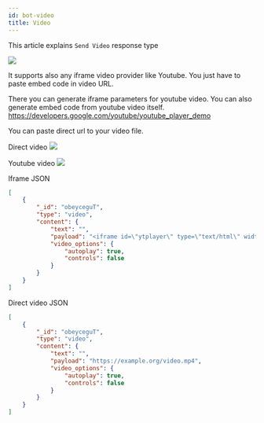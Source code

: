 ```yaml
---
id: bot-video
title: Video
---
```


This article explains `Send Video` response type

![](/img/bot/video.png)

It supports also any iframe video provider like Youtube. You just have to paste embed code in video URL.

There you can generate iframe parameters for youtube video. You can also generate embed code from youtube video itself.
https://developers.google.com/youtube/youtube_player_demo

You can paste direct url to your video file.

Direct video 
![](/img/bot/direct-video.png)

Youtube video
![](/img/bot/youtube-video.png)

Iframe JSON
```json
[
    {
        "_id": "obeyceguT",
        "type": "video",
        "content": {
            "text": "",
            "payload": "<iframe id=\"ytplayer\" type=\"text/html\" width=\"720\" height=\"405\" src=\"https://www.youtube.com/embed/-ssvsk7KY5w?autoplay=1\" frameborder=\"0\" allowfullscreen>",
            "video_options": {
                "autoplay": true,
                "controls": false
            }
        }
    }
]
```

Direct video JSON
```json
[
    {
        "_id": "obeyceguT",
        "type": "video",
        "content": {
            "text": "",
            "payload": "https://example.org/video.mp4",
            "video_options": {
                "autoplay": true,
                "controls": false
            }
        }
    }
]
```